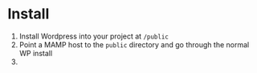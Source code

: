 # Install

1. Install Wordpress into your project at `/public`
2. Point a MAMP host to the `public` directory and go through the normal WP install
3. 
